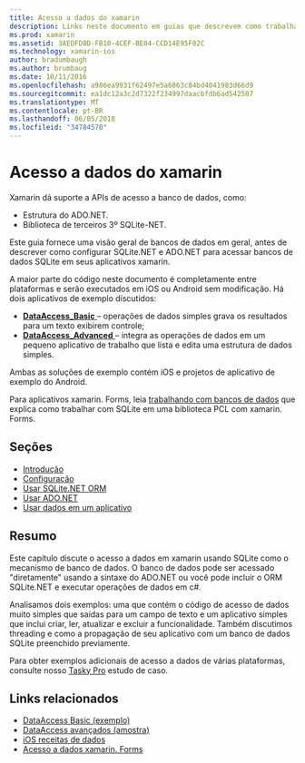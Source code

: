 ```yaml
---
title: Acesso a dados do xamarin
description: Links neste documento em guias que descrevem como trabalhar com bancos de dados locais em um aplicativo xamarin. O conteúdo vinculado discute SQLite.NET, ADO.NET e muito mais.
ms.prod: xamarin
ms.assetid: 3AEDFD8D-FB10-4CEF-BE04-CCD14E95F02C
ms.technology: xamarin-ios
author: bradumbaugh
ms.author: brumbaug
ms.date: 10/11/2016
ms.openlocfilehash: a986ea9931f62497e5a6863c84bd4041983d66d9
ms.sourcegitcommit: ea1dc12a3c2d7322f234997daacbfdb6ad542507
ms.translationtype: MT
ms.contentlocale: pt-BR
ms.lasthandoff: 06/05/2018
ms.locfileid: "34784570"
---
```

# <a name="xamarinios-data-access"></a>Acesso a dados do xamarin

Xamarin dá suporte a APIs de acesso a banco de dados, como:

-  Estrutura do ADO.NET.
-  Biblioteca de terceiros 3º SQLite-NET.

Este guia fornece uma visão geral de bancos de dados em geral, antes de descrever como configurar SQLite.NET e ADO.NET para acessar bancos de dados SQLite em seus aplicativos xamarin. 

A maior parte do código neste documento é completamente entre plataformas e serão executados em iOS ou Android sem modificação. Há dois aplicativos de exemplo discutidos:

-  [**DataAccess_Basic** ](https://github.com/xamarin/mobile-samples/tree/master/DataAccess/Basic) – operações de dados simples grava os resultados para um texto exibirem controle;
-  [**DataAccess_Advanced** ](https://github.com/xamarin/mobile-samples/tree/master/DataAccess/Advanced) – integra as operações de dados em um pequeno aplicativo de trabalho que lista e edita uma estrutura de dados simples.

Ambas as soluções de exemplo contém iOS e projetos de aplicativo de exemplo do Android.

Para aplicativos xamarin. Forms, leia [trabalhando com bancos de dados](~/xamarin-forms/app-fundamentals/databases.md) que explica como trabalhar com SQLite em uma biblioteca PCL com xamarin. Forms.

## <a name="sections"></a>Seções

-  [Introdução](introduction.md)
-  [Configuração](configuration.md)
-  [Usar SQLite.NET ORM](using-sqlite-orm.md)
-  [Usar ADO.NET](using-adonet.md)
-  [Usar dados em um aplicativo](using-data-in-an-app.md)

## <a name="summary"></a>Resumo

Este capítulo discute o acesso a dados em xamarin usando SQLite como o mecanismo de banco de dados. O banco de dados pode ser acessado "diretamente" usando a sintaxe do ADO.NET ou você pode incluir o ORM SQLite.NET e executar operações de dados em c#.

Analisamos dois exemplos: uma que contém o código de acesso de dados muito simples que saídas para um campo de texto e um aplicativo simples que inclui criar, ler, atualizar e excluir a funcionalidade. Também discutimos threading e como a propagação de seu aplicativo com um banco de dados SQLite preenchido previamente.

Para obter exemplos adicionais de acesso a dados de várias plataformas, consulte nosso [Tasky Pro](~/cross-platform/app-fundamentals/building-cross-platform-applications/case-study-tasky.md) estudo de caso.

## <a name="related-links"></a>Links relacionados

- [DataAccess Basic (exemplo)](https://github.com/xamarin/mobile-samples/tree/master/DataAccess/Basic)
- [DataAccess avançados (amostra)](https://github.com/xamarin/mobile-samples/tree/master/DataAccess/Advanced)
- [iOS receitas de dados](https://developer.xamarin.com/recipes/ios/data/sqlite/)
- [Acesso a dados xamarin. Forms](~/xamarin-forms/app-fundamentals/databases.md)
